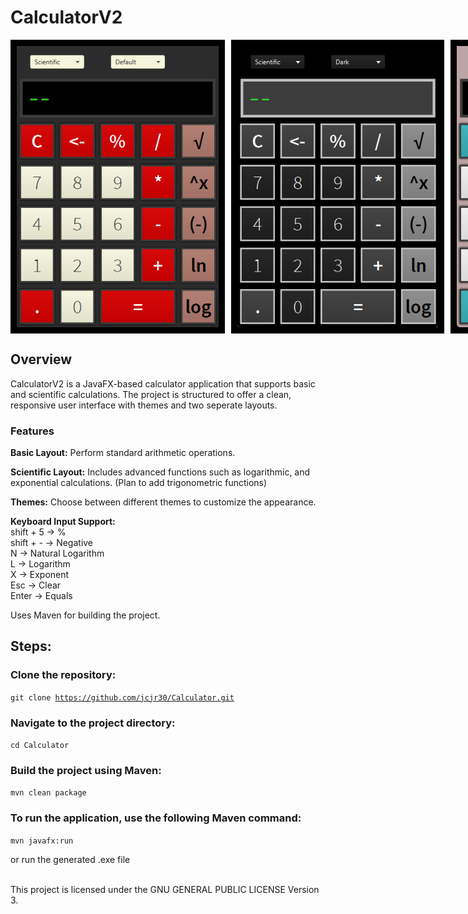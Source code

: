 <h1>CalculatorV2</h1>

<div style="text-align:center; display:flex; gap:10px">
<img style="border:10px solid black;" src="img/defaultModeCalc.png" alt="Default Calc Image" height="450"> </img>
<img style="border:10px solid black;" src="img/darkModeCalc.png" alt="Dark Calc Image" height="450"> </img>
<img style="border:10px solid black;" src="img/lightModeCalc.png" alt="Light Calc Image" height="450"> </img>
</div>

<h2>Overview</h2>

CalculatorV2 is a JavaFX-based calculator application that supports basic and scientific calculations. The project is structured to offer a clean, responsive user interface with themes and two seperate layouts.

<h3>Features</h3>

<b>Basic Layout:</b> Perform standard arithmetic operations.

<b>Scientific Layout:</b> Includes advanced functions such as logarithmic, and exponential calculations. (Plan to add trigonometric functions)

<b>Themes:</b> Choose between different themes to customize the appearance.

<b>Keyboard Input Support:</b> <br>
shift + 5 -> % <br>
shift + - -> Negative <br>
N -> Natural Logarithm <br>
L -> Logarithm <br>
X -> Exponent <br>
Esc -> Clear <br>
Enter -> Equals

Uses Maven for building the project.

<h2>Steps:</h2>

<h3>Clone the repository:</h3>

<code>git clone https://github.com/jcjr30/Calculator.git</code>

<h3>Navigate to the project directory:</h3> 

<code>cd Calculator</code>

<h3>Build the project using Maven:</h3> 

<code>mvn clean package</code>

<h3>To run the application, use the following Maven command:</h3>

<code>mvn javafx:run </code>

or run the generated .exe file

<br>
This project is licensed under the GNU GENERAL PUBLIC LICENSE Version 3.

